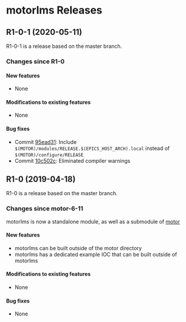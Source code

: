# motorIms Releases

## __R1-0-1 (2020-05-11)__
R1-0-1 is a release based on the master branch.  

### Changes since R1-0

#### New features
* None

#### Modifications to existing features
* None

#### Bug fixes
* Commit [95ead31](https://github.com/epics-motor/motorIms/commit/95ead31379acbd03e729eb5124a278f292e7395c): Include ``$(MOTOR)/modules/RELEASE.$(EPICS_HOST_ARCH).local`` instead of ``$(MOTOR)/configure/RELEASE``
* Commit [10c502c](https://github.com/epics-motor/motorIms/commit/10c502c8dc118591f63cc4c9cdc41127883ff1f5): Eliminated compiler warnings

## __R1-0 (2019-04-18)__
R1-0 is a release based on the master branch.  

### Changes since motor-6-11

motorIms is now a standalone module, as well as a submodule of [motor](https://github.com/epics-modules/motor)

#### New features
* motorIms can be built outside of the motor directory
* motorIms has a dedicated example IOC that can be built outside of motorIms

#### Modifications to existing features
* None

#### Bug fixes
* None
